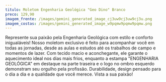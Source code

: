 ```yaml
---
titulo: Moletom Engenharia Geológica "Geo Dino" Branco
preco: 129,90
imagem_frente: /images/gemini_generated_image_cj3uw9cj3uw9cj3u.png
imagem_costas: /images/gemini_generated_image_w9pqmw9pqmw9pqmw.png
---
```

<!--StartFragment-->

Represente sua paixão pela Engenharia Geológica com estilo e conforto inigualáveis! Nosso moletom exclusivo é feito para acompanhar você em todas as jornadas, desde as aulas e estudos até os trabalhos de campo e momentos de lazer. Com tecido macio e aconchegante, ele garante o aquecimento ideal nos dias mais frios, enquanto a estampa "ENGENHARIA GEOLÓGICA" em destaque na parte traseira e o logo no ombro esquerdo demonstram seu orgulho pela profissão. Durabilidade, design pensado para o dia a dia e a qualidade que você merece. Vista a sua paixão!

<!--EndFragment-->